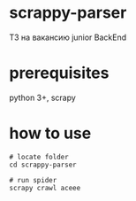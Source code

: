 # scrappy-parser
 ТЗ на вакансию junior BackEnd

# prerequisites
python 3+, scrapy

# how to use
```
# locate folder
cd scrappy-parser

# run spider
scrapy crawl aceee
```
